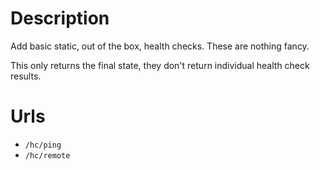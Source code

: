 # Description
Add basic static, out of the box, health checks. These are nothing fancy.

This only returns the final state, they don't return individual health check results.

# Urls
* `/hc/ping`
* `/hc/remote`